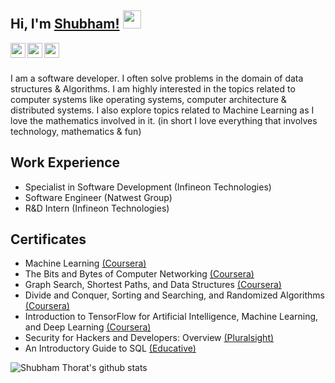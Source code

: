 ## Hi, I'm [Shubham!](https://sbt4104.github.io)  <img src="https://github.com/TheDudeThatCode/TheDudeThatCode/blob/master/Assets/Hi.gif" width="29px">

<a href="https://www.linkedin.com/in/shubhambthorat/">
  <img align="left" width="24px" src="https://cdn.jsdelivr.net/npm/simple-icons@v3/icons/linkedin.svg"  />
</a>
<a href="https://www.codechef.com/users/sthorat661">
  <img align="left" width="24px" src="https://cdn.jsdelivr.net/npm/simple-icons@v3/icons/codechef.svg"  />
</a>
<a href="https://www.hackerrank.com/sbt4104">
  <img align="left" width="24px" src="https://cdn.jsdelivr.net/npm/simple-icons@v3/icons/hackerrank.svg"  />
</a>

<br />
<br />

I am a software developer. I often solve problems in the domain of data structures & Algorithms. I am highly interested in the topics related to computer systems like operating systems, computer architecture & distributed systems. I also explore topics related to Machine Learning as I love the mathematics involved in it. (in short I love everything that involves technology, mathematics & fun)
<br />

Work Experience
--- 

- Specialist in Software Development (Infineon Technologies)
- Software Engineer (Natwest Group)
- R&D Intern (Infineon Technologies)

Certificates
---

- Machine Learning [(Coursera)](https://www.linkedin.com/redir/redirect?url=https%3A%2F%2Fwww%2Ecoursera%2Eorg%2Faccount%2Faccomplishments%2Fverify%2FUULRRP44PKUS&urlhash=xEQi&trk=public_profile_see-credential)
- The Bits and Bytes of Computer Networking [(Coursera)](https://www.linkedin.com/redir/redirect?url=https%3A%2F%2Fwww%2Ecoursera%2Eorg%2Faccount%2Faccomplishments%2Fcertificate%2FSZJCNCB5DZJ8&urlhash=_ZH9&trk=public_profile_see-credential)
- Graph Search, Shortest Paths, and Data Structures [(Coursera)](https://www.linkedin.com/redir/redirect?url=https%3A%2F%2Fwww%2Ecoursera%2Eorg%2Faccount%2Faccomplishments%2Fverify%2FJXRQ6URAMDS2&urlhash=IgCq&trk=public_profile_see-credential)
- Divide and Conquer, Sorting and Searching, and Randomized Algorithms [(Coursera)](https://www.linkedin.com/redir/redirect?url=https%3A%2F%2Fwww%2Ecoursera%2Eorg%2Faccount%2Faccomplishments%2Fcertificate%2F2CBPSFQ29REW&urlhash=1kU6&trk=public_profile_see-credential)
- Introduction to TensorFlow for Artificial Intelligence, Machine Learning, and Deep Learning [(Coursera)](https://www.linkedin.com/redir/redirect?url=https%3A%2F%2Fcoursera%2Eorg%2Fshare%2F84430ec7bc618b5f95ed884bbe17997d&urlhash=3SBX&trk=public_profile_see-credential)
- Security for Hackers and Developers: Overview [(Pluralsight)](https://www.linkedin.com/redir/redirect?url=https%3A%2F%2Fdrive%2Egoogle%2Ecom%2Ffile%2Fd%2F1g2NKcDSkr11J1S87QTsUGRVpTIM49qpd%2Fview%3Fusp%3Dsharing&urlhash=UtQ6&trk=public_profile_see-credential)
- An Introductory Guide to SQL [(Educative)](https://www.linkedin.com/redir/redirect?url=https%3A%2F%2Fwww%2Eeducative%2Eio%2Fverify-certificate%2Fwk4pOyRqw4Atggw1NLWkX7IlWzjj3k3LjTG&urlhash=rCCb&trk=public_profile_see-credential)

![Shubham Thorat's github stats](https://github-readme-stats.vercel.app/api?username=sbt4104&show_icons=true&hide_border=true)
<br />
